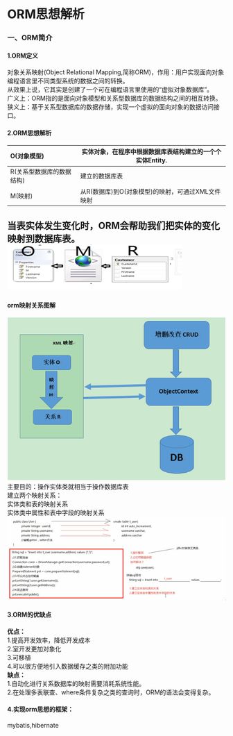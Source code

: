 ORM思想解析
=====
### 一、ORM简介
#### 1.ORM定义
对象关系映射(Object Relational Mapping,简称ORM)，作用：用户实现面向对象编程语言里不同类型系统的数据之间的转换。  
从效果上说，它其实是创建了一个可在编程语言里使用的“虚拟对象数据库”。  
广义上：ORM指的是面向对象模型和关系型数据库的数据结构之间的相互转换。  
狭义上：基于关系型数据库的数据存储，实现一个虚拟的面向对象的数据访问接口。  
#### 2.ORM思想解析  
| O(对象模型) | 实体对象，在程序中根据数据库表结构建立的一个个实体Entity.  |
| :------ | ------ |  
| R(关系型数据库的数据结构) | 建立的数据库表 |  
| M(映射) | 从R(数据库)到O(对象模型)的映射，可通过XML文件映射 |   
当表实体发生变化时，ORM会帮助我们把实体的变化映射到数据库表。  
![orm映射关系](../images/orm_01.png)  
-------
 #### orm映射关系图解
![orm映射关系图解](../images/orm_02.png)  
主要目的：操作实体类就相当于操作数据库表  
建立两个映射关系：  
    实体类和表的映射关系  
    实体类中属性和表中字段的映射关系  
![orm映射关系图解](../images/orm_03.png) 
#### 3.ORM的优缺点 
**优点：**  
1.提高开发效率，降低开发成本  
2.室开发更加对象化  
3.可移植  
4.可以很方便地引入数据缓存之类的附加功能  
**缺点：**  
1.自动化进行关系数据库的映射需要消耗系统性能。  
2.在处理多表联查、where条件复杂之类的查询时，ORM的语法会变得复杂。  
#### 4.实现orm思想的框架：
mybatis,hibernate